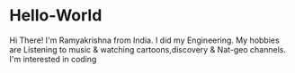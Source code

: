 # Hello-World
Hi There! I'm Ramyakrishna from India. I did my Engineering. My hobbies are Listening to music & watching cartoons,discovery & Nat-geo channels. I'm interested in coding 
